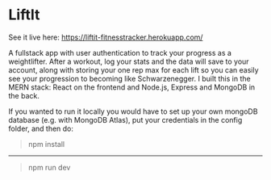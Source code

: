 # LiftIt

See it live here: https://liftit-fitnesstracker.herokuapp.com/

A fullstack app with user authentication to track your progress as a weightlifter. After a workout, log your stats and the data will save to your account, along with storing your one rep max for each lift so you can easily see your progression to becoming like Schwarzenegger.
I built this in the MERN stack: React on the frontend and Node.js, Express and MongoDB in the back.


If you wanted to run it locally you would have to set up your own mongoDB database (e.g. with MongoDB Atlas), put your credentials in the config folder, and then do: 

>npm install
----------------
>npm run dev
